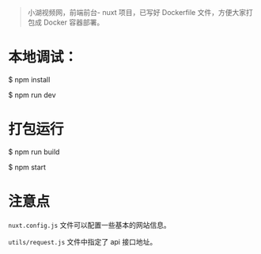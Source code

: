 > 小湖视频网，前端前台- nuxt 项目，已写好 Dockerfile 文件，方便大家打包成 Docker 容器部署。

# 本地调试：

$ npm install

$ npm run dev

# 打包运行

$ npm run build

$ npm start

# 注意点

`nuxt.config.js` 文件可以配置一些基本的网站信息。

`utils/request.js` 文件中指定了 api 接口地址。
